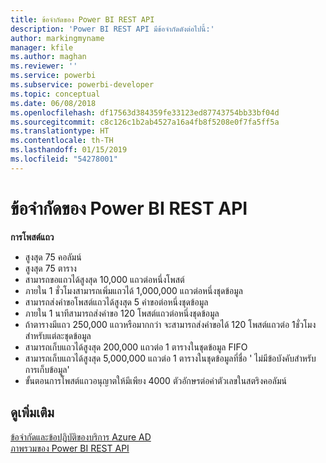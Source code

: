 ```yaml
---
title: ข้อจำกัดของ Power BI REST API
description: 'Power BI REST API มีข้อจำกัดดังต่อไปนี้:'
author: markingmyname
manager: kfile
ms.author: maghan
ms.reviewer: ''
ms.service: powerbi
ms.subservice: powerbi-developer
ms.topic: conceptual
ms.date: 06/08/2018
ms.openlocfilehash: df17563d384359fe33123ed87743754bb33bf04d
ms.sourcegitcommit: c8c126c1b2ab4527a16a4fb8f5208e0f7fa5ff5a
ms.translationtype: HT
ms.contentlocale: th-TH
ms.lasthandoff: 01/15/2019
ms.locfileid: "54278001"
---
```

# <a name="power-bi-rest-api-limitations"></a>ข้อจำกัดของ Power BI REST API  
  
**การโพสต์แถว**  
  
* สูงสุด 75 คอลัมน์
* สูงสุด 75 ตาราง
* สามารถขอแถวได้สูงสุด 10,000 แถวต่อหนึ่งโพสต์  
* ภายใน 1 ชั่วโมงสามารถเพิ่มแถวได้ 1,000,000 แถวต่อหนึ่งชุดข้อมูล  
* สามารถส่งคำขอโพสต์แถวได้สูงสุด 5 คำขอต่อหนึ่งชุดข้อมูล  
* ภายใน 1 นาทีสามารถส่งคำขอ 120 โพสต์แถวต่อหนึ่งชุดข้อมูล
* ถ้าตารางมีแถว 250,000 แถวหรือมากกว่า จะสามารถส่งคำขอได้ 120 โพสต์แถวต่อ 1ชั่วโมงสำหรับแต่ละชุดข้อมูล    
* สามารถเก็บแถวได้สูงสุด 200,000 แถวต่อ 1 ตารางในชุดข้อมูล FIFO  
* สามารถเก็บแถวได้สูงสุด 5,000,000 แถวต่อ 1 ตารางในชุดข้อมูลที่ชื่อ ' ไม่มีข้อบังคับสำหรับการเก็บข้อมูล'  
* ขั้นตอนการโพสต์แถวอนุญาตให้มีเพียง 4000 ตัวอักษรต่อค่าตัวเลขในสตริงคอลัมน์
  
## <a name="see-also"></a>ดูเพิ่มเติม

[ข้อจำกัดและข้อปฏิบัติของบริการ Azure AD](https://docs.microsoft.com/azure/active-directory/active-directory-service-limits-restrictions)   
[ภาพรวมของ Power BI REST API](https://docs.microsoft.com/rest/api/power-bi/)